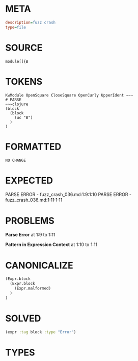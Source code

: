 # META
~~~ini
description=fuzz crash
type=file
~~~
# SOURCE
~~~roc
module[]{B
~~~
# TOKENS
~~~text
KwModule OpenSquare CloseSquare OpenCurly UpperIdent ~~~
# PARSE
~~~clojure
(block
  (block
    (uc "B")
  )
)
~~~
# FORMATTED
~~~roc
NO CHANGE
~~~
# EXPECTED
PARSE ERROR - fuzz_crash_036.md:1:9:1:10
PARSE ERROR - fuzz_crash_036.md:1:11:1:11
# PROBLEMS
**Parse Error**
at 1:9 to 1:11

**Pattern in Expression Context**
at 1:10 to 1:11

# CANONICALIZE
~~~clojure
(Expr.block
  (Expr.block
    (Expr.malformed)
  )
)
~~~
# SOLVED
~~~clojure
(expr :tag block :type "Error")
~~~
# TYPES
~~~roc
~~~
